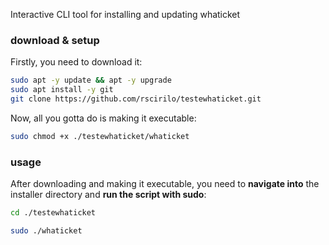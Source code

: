 Interactive CLI tool for installing and updating whaticket

### download & setup

Firstly, you need to download it:


```bash
sudo apt -y update && apt -y upgrade
sudo apt install -y git
git clone https://github.com/rscirilo/testewhaticket.git
```

Now, all you gotta do is making it executable:

```bash
sudo chmod +x ./testewhaticket/whaticket
```

### usage

After downloading and making it executable, you need to **navigate into** the installer directory and **run the script with sudo**:

```bash
cd ./testewhaticket
```

```bash
sudo ./whaticket
```
